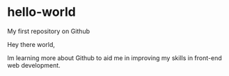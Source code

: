 # hello-world
My first repository on Github

Hey there world,

Im learning more about Github to aid me in improving my skills in front-end web development.
